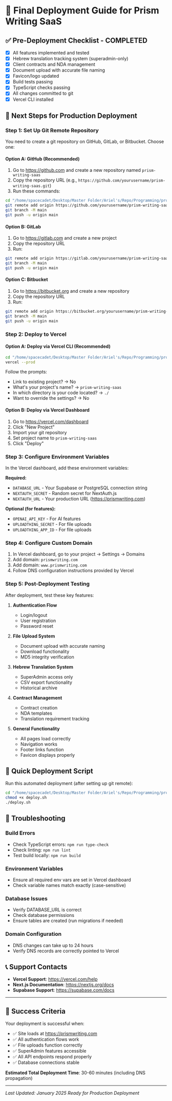 # 🚀 Final Deployment Guide for Prism Writing SaaS

## ✅ Pre-Deployment Checklist - COMPLETED

- [x] All features implemented and tested
- [x] Hebrew translation tracking system (superadmin-only)
- [x] Client contracts and NDA management
- [x] Document upload with accurate file naming
- [x] Favicon/logo updated
- [x] Build tests passing
- [x] TypeScript checks passing
- [x] All changes committed to git
- [x] Vercel CLI installed

## 🔄 Next Steps for Production Deployment

### Step 1: Set Up Git Remote Repository

You need to create a git repository on GitHub, GitLab, or Bitbucket. Choose one:

#### Option A: GitHub (Recommended)
1. Go to https://github.com and create a new repository named `prism-writing-saas`
2. Copy the repository URL (e.g., `https://github.com/yourusername/prism-writing-saas.git`)
3. Run these commands:
```bash
cd "/home/spacecadet/Desktop/Master Folder/Ariel's/Repo/Programming/projects/prism-enterprise"
git remote add origin https://github.com/yourusername/prism-writing-saas.git
git branch -M main
git push -u origin main
```

#### Option B: GitLab
1. Go to https://gitlab.com and create a new project
2. Copy the repository URL
3. Run:
```bash
git remote add origin https://gitlab.com/yourusername/prism-writing-saas.git
git branch -M main
git push -u origin main
```

#### Option C: Bitbucket
1. Go to https://bitbucket.org and create a new repository
2. Copy the repository URL
3. Run:
```bash
git remote add origin https://bitbucket.org/yourusername/prism-writing-saas.git
git branch -M main
git push -u origin main
```

### Step 2: Deploy to Vercel

#### Option A: Deploy via Vercel CLI (Recommended)
```bash
cd "/home/spacecadet/Desktop/Master Folder/Ariel's/Repo/Programming/projects/prism-enterprise"
vercel --prod
```

Follow the prompts:
- Link to existing project? → No
- What's your project's name? → `prism-writing-saas`
- In which directory is your code located? → `./`
- Want to override the settings? → No

#### Option B: Deploy via Vercel Dashboard
1. Go to https://vercel.com/dashboard
2. Click "New Project"
3. Import your git repository
4. Set project name to `prism-writing-saas`
5. Click "Deploy"

### Step 3: Configure Environment Variables

In the Vercel dashboard, add these environment variables:

**Required:**
- `DATABASE_URL` - Your Supabase or PostgreSQL connection string
- `NEXTAUTH_SECRET` - Random secret for NextAuth.js
- `NEXTAUTH_URL` - Your production URL (https://prismwriting.com)

**Optional (for features):**
- `OPENAI_API_KEY` - For AI features
- `UPLOADTHING_SECRET` - For file uploads
- `UPLOADTHING_APP_ID` - For file uploads

### Step 4: Configure Custom Domain

1. In Vercel dashboard, go to your project → Settings → Domains
2. Add domain: `prismwriting.com`
3. Add domain: `www.prismwriting.com`
4. Follow DNS configuration instructions provided by Vercel

### Step 5: Post-Deployment Testing

After deployment, test these key features:

1. **Authentication Flow**
   - Login/logout
   - User registration
   - Password reset

2. **File Upload System**
   - Document upload with accurate naming
   - Download functionality
   - MD5 integrity verification

3. **Hebrew Translation System**
   - SuperAdmin access only
   - CSV export functionality
   - Historical archive

4. **Contract Management**
   - Contract creation
   - NDA templates
   - Translation requirement tracking

5. **General Functionality**
   - All pages load correctly
   - Navigation works
   - Footer links function
   - Favicon displays properly

## 🔧 Quick Deployment Script

Run this automated deployment (after setting up git remote):

```bash
cd "/home/spacecadet/Desktop/Master Folder/Ariel's/Repo/Programming/projects/prism-enterprise"
chmod +x deploy.sh
./deploy.sh
```

## 🐛 Troubleshooting

### Build Errors
- Check TypeScript errors: `npm run type-check`
- Check linting: `npm run lint`
- Test build locally: `npm run build`

### Environment Variables
- Ensure all required env vars are set in Vercel dashboard
- Check variable names match exactly (case-sensitive)

### Database Issues
- Verify DATABASE_URL is correct
- Check database permissions
- Ensure tables are created (run migrations if needed)

### Domain Configuration
- DNS changes can take up to 24 hours
- Verify DNS records are correctly pointed to Vercel

## 📞 Support Contacts

- **Vercel Support**: https://vercel.com/help
- **Next.js Documentation**: https://nextjs.org/docs
- **Supabase Support**: https://supabase.com/docs

---

## 🎉 Success Criteria

Your deployment is successful when:
- ✅ Site loads at https://prismwriting.com
- ✅ All authentication flows work
- ✅ File uploads function correctly
- ✅ SuperAdmin features accessible
- ✅ All API endpoints respond properly
- ✅ Database connections stable

**Estimated Total Deployment Time**: 30-60 minutes (including DNS propagation)

---

*Last Updated: January 2025*
*Ready for Production Deployment*
